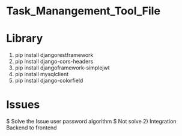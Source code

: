 # Task_Manangement_Tool_File
# Library
1) pip install djangorestframework
2) pip install django-cors-headers
3) pip install djangoframework-simplejwt
4) pip install mysqlclient
5) pip install django-colorfield

# Issues
$ Solve the Issue
user password algorithm
$ Not solve
2) Integration Backend to frontend

